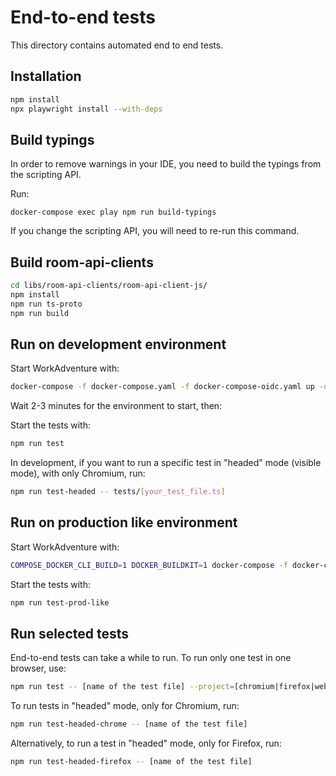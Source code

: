 # End-to-end tests

This directory contains automated end to end tests.

## Installation

```bash
npm install
npx playwright install --with-deps
```

## Build typings

In order to remove warnings in your IDE, you need to build the typings from the scripting API.

Run:

```console
docker-compose exec play npm run build-typings
```

If you change the scripting API, you will need to re-run this command.

## Build room-api-clients
```bash
cd libs/room-api-clients/room-api-client-js/
npm install
npm run ts-proto
npm run build
```

## Run on development environment

Start WorkAdventure with:

```bash
docker-compose -f docker-compose.yaml -f docker-compose-oidc.yaml up -d
```

Wait 2-3 minutes for the environment to start, then:

Start the tests with:

```bash
npm run test
```

In development, if you want to run a specific test in "headed" mode (visible mode), with only Chromium, run:

```bash
npm run test-headed -- tests/[your_test_file.ts]
```


## Run on production like environment

Start WorkAdventure with:

```bash
COMPOSE_DOCKER_CLI_BUILD=1 DOCKER_BUILDKIT=1 docker-compose -f docker-compose.yaml -f docker-compose-oidc.yaml -f docker-compose.e2e.yml up -d --build
```

Start the tests with:

```bash
npm run test-prod-like
```

## Run selected tests

End-to-end tests can take a while to run. To run only one test in one browser, use:

```bash
npm run test -- [name of the test file] --project=[chromium|firefox|webkit]
```


To run tests in "headed" mode, only for Chromium, run:

```bash
npm run test-headed-chrome -- [name of the test file]
```

Alternatively, to run a test in "headed" mode, only for Firefox, run:

```bash
npm run test-headed-firefox -- [name of the test file]
```

